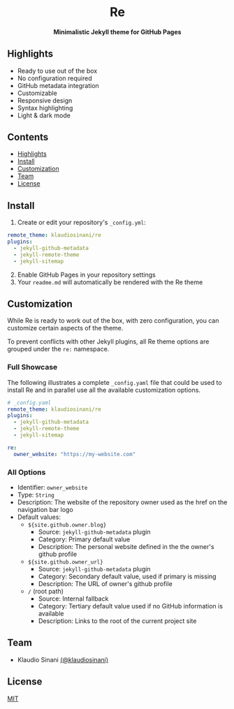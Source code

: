 <h1 align="center">
  Re
</h1>

<h4 align="center">
  Minimalistic Jekyll theme for GitHub Pages
</h4>

## Highlights

- Ready to use out of the box
- No configuration required
- GitHub metadata integration
- Customizable
- Responsive design
- Syntax highlighting
- Light & dark mode 

## Contents

- [Highlights](#highlights)
- [Install](#install)
- [Customization](#customization)
- [Team](#team)
- [License](#license)

## Install

1. Create or edit your repository's `_config.yml`:

```yaml
remote_theme: klaudiosinani/re
plugins:
  - jekyll-github-metadata
  - jekyll-remote-theme
  - jekyll-sitemap
```

2. Enable GitHub Pages in your repository settings
3. Your `readme.md` will automatically be rendered with the Re theme

## Customization

While Re is ready to work out of the box, with zero configuration, you can customize certain aspects of the theme.

To prevent conflicts with other Jekyll plugins, all Re theme options are grouped under the `re:` namespace. 

### Full Showcase

The following illustrates a complete `_config.yaml` file that could be used to install Re and in parallel use all the available customization options.

```yaml
# _config.yaml
remote_theme: klaudiosinani/re
plugins:
  - jekyll-github-metadata
  - jekyll-remote-theme
  - jekyll-sitemap

re:
  owner_website: "https://my-website.com"
```

### All Options

- Identifier: `owner_website`
- Type: `String`
- Description: The website of the repository owner used as the href on the navigation bar logo
- Default values:
  - `${site.github.owner.blog}`
    - Source: `jekyll-github-metadata` plugin
    - Category: Primary default value
    - Description: The personal website defined in the the owner's github profile
  - `${site.github.owner_url}`
    - Source: `jekyll-github-metadata` plugin
    - Category: Secondary default value, used if primary is missing
    - Description: The URL of owner's github profile
  - `/` (root path)
    - Source: Internal fallback
    - Category: Tertiary default value used if no GitHub information is available
    - Description: Links to the root of the current project site

## Team

- Klaudio Sinani [(@klaudiosinani)](https://github.com/klaudiosinani)

## License

[MIT](https://github.com/klaudiosinani/re/blob/master/license.md)
